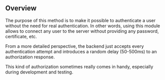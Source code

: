 ## Overview

The purpose of this method is to make it possible to authenticate a user without
the need for real authentication. In other words, using this module allows to
connect any user to the server without providing any password,
certificate, etc.

From a more detailed perspective, the backend just accepts every
authentication attempt and introduces a random delay (50-500ms) to
an authorization response.

This kind of authorization sometimes really comes in handy, especially during
development and testing.
